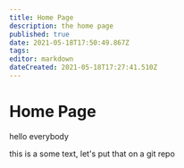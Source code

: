 ```yaml
---
title: Home Page
description: the home page
published: true
date: 2021-05-18T17:50:49.867Z
tags: 
editor: markdown
dateCreated: 2021-05-18T17:27:41.510Z
---
```


# Home Page

hello everybody


this is a some text, let's put that on a git repo